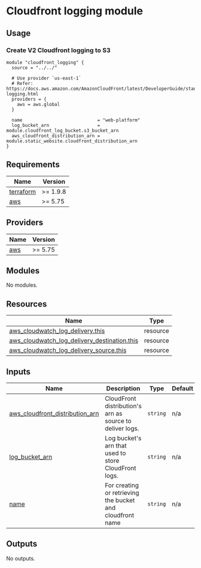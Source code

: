 # Cloudfront logging module

## Usage

### Create V2 Cloudfront logging to S3

```hcl
module "cloudfront_logging" {
  source = "../../"

  # Use provider `us-east-1`
  # Refer: https://docs.aws.amazon.com/AmazonCloudFront/latest/DeveloperGuide/standard-logging.html
  providers = {
    aws = aws.global
  }

  name                            = "web-platform"
  log_bucket_arn                  = module.cloudfront_log_bucket.s3_bucket_arn
  aws_cloudfront_distribution_arn = module.static_website.cloudfront_distribution_arn
}
```

<!-- BEGIN_TF_DOCS -->

## Requirements

| Name                                                                      | Version  |
|---------------------------------------------------------------------------|----------|
| <a name="requirement_terraform"></a> [terraform](#requirement\_terraform) | >= 1.9.8 |
| <a name="requirement_aws"></a> [aws](#requirement\_aws)                   | >= 5.75  |

## Providers

| Name                                              | Version |
|---------------------------------------------------|---------|
| <a name="provider_aws"></a> [aws](#provider\_aws) | >= 5.75 |

## Modules

No modules.

## Resources

| Name                                                                                                                                                            | Type     |
|-----------------------------------------------------------------------------------------------------------------------------------------------------------------|----------|
| [aws_cloudwatch_log_delivery.this](https://registry.terraform.io/providers/hashicorp/aws/latest/docs/resources/cloudwatch_log_delivery)                         | resource |
| [aws_cloudwatch_log_delivery_destination.this](https://registry.terraform.io/providers/hashicorp/aws/latest/docs/resources/cloudwatch_log_delivery_destination) | resource |
| [aws_cloudwatch_log_delivery_source.this](https://registry.terraform.io/providers/hashicorp/aws/latest/docs/resources/cloudwatch_log_delivery_source)           | resource |

## Inputs

| Name                                                                                                                                  | Description                                               | Type     | Default | Required |
|---------------------------------------------------------------------------------------------------------------------------------------|-----------------------------------------------------------|----------|---------|:--------:|
| <a name="input_aws_cloudfront_distribution_arn"></a> [aws\_cloudfront\_distribution\_arn](#input\_aws\_cloudfront\_distribution\_arn) | CloudFront distribution's arn as source to deliver logs.  | `string` | n/a     |   yes    |
| <a name="input_log_bucket_arn"></a> [log\_bucket\_arn](#input\_log\_bucket\_arn)                                                      | Log bucket's arn that used to store CloudFront logs.      | `string` | n/a     |   yes    |
| <a name="input_name"></a> [name](#input\_name)                                                                                        | For creating or retrieving the bucket and cloudfront name | `string` | n/a     |   yes    |

## Outputs

No outputs.
<!-- END_TF_DOCS -->
